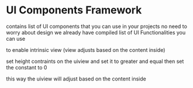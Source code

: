 
# UI Components Framework

contains list of UI components that you can use in your projects no need to worry about design 
we already have compiled list of UI Functionalities you can use




to enable intrinsic view (view adjusts based on the content inside)


set height contraints on the uiview and set it to greater and equal
then set the constant to 0

this way the uiview will adjust based on the content inside


